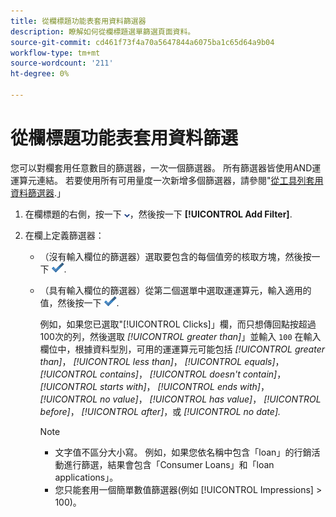 ```yaml
---
title: 從欄標題功能表套用資料篩選器
description: 瞭解如何從欄標題選單篩選頁面資料。
source-git-commit: cd461f73f4a70a5647844a6075ba1c65d64a9b04
workflow-type: tm+mt
source-wordcount: '211'
ht-degree: 0%

---
```


# 從欄標題功能表套用資料篩選

您可以對欄套用任意數目的篩選器，一次一個篩選器。 所有篩選器皆使用AND運運算元連結。 若要使用所有可用量度一次新增多個篩選器，請參閱&quot;[從工具列套用資料篩選器](column-filter-apply-from-toolbar.md).」

1. 在欄標題的右側，按一下 ![向下鍵](/help/search-social-commerce/assets/arrow-down-dropdown.png "向下鍵")，然後按一下 **[!UICONTROL Add Filter]**.

1. 在欄上定義篩選器：

   * （沒有輸入欄位的篩選器）選取要包含的每個值旁的核取方塊，然後按一下 ![更新篩選器](/help/search-social-commerce/assets/select.png "更新篩選器").

   * （具有輸入欄位的篩選器）從第二個選單中選取運運算元，輸入適用的值，然後按一下 ![更新篩選器](/help/search-social-commerce/assets/select.png "更新篩選器").

      例如，如果您已選取&quot;[!UICONTROL Clicks]」欄，而只想傳回點按超過100次的列，然後選取 *[!UICONTROL greater than]*」並輸入 `100` 在輸入欄位中，根據資料型別，可用的運運算元可能包括 *[!UICONTROL greater than]*， *[!UICONTROL less than]*， *[!UICONTROL equals]*， *[!UICONTROL contains]*， *[!UICONTROL doesn't contain]*， *[!UICONTROL starts with]*， *[!UICONTROL ends with]*， *[!UICONTROL no value]*， *[!UICONTROL has value]*， *[!UICONTROL before]*， *[!UICONTROL after]*，或 *[!UICONTROL no date].*

      >[!NOTE]
      >
      >* 文字值不區分大小寫。 例如，如果您依名稱中包含「loan」的行銷活動進行篩選，結果會包含「Consumer Loans」和「loan applications」。
      >* 您只能套用一個簡單數值篩選器(例如 [!UICONTROL Impressions] \> 100)。

